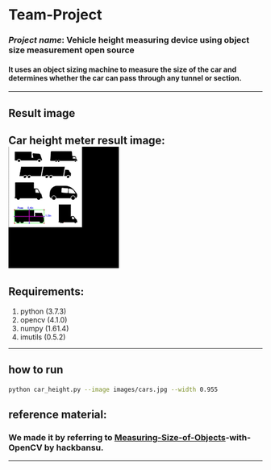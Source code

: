 # Team-Project
### ***Project name***: Vehicle height measuring device using object size measurement open source

#### It uses an object sizing machine to measure the size of the car and determines whether the car can pass through any tunnel or section.
---
## Result image
Car height meter result image:
![car_height](example_01.gif)
---
## **Requirements:**
1. python          (3.7.3)
2. opencv          (4.1.0)
3. numpy           (1.61.4)
4. imutils         (0.5.2)
---
## how to run
```sh
python car_height.py --image images/cars.jpg --width 0.955
```
## reference material:
### We made it by referring to [Measuring-Size-of-Objects](https://github.com/Practical-CV/Measuring-Size-of-Objects-with-OpenCV)-with-OpenCV by hackbansu.
---
